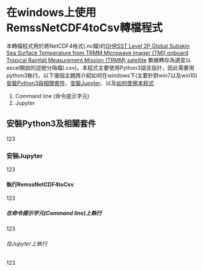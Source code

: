 <h1 id="introduction">在windows上使用RemssNetCDF4toCsv轉檔程式</h1>

本轉檔程式用於將NetCDF4格式(.nc檔)的[GHRSST Level 2P Global Subskin Sea Surface Temperature from TRMM Microwave Imager (TMI) onboard Tropical Rainfall Measurement Mission (TRMM) satellite](https://podaac.jpl.nasa.gov/dataset/TMI-REMSS-L2P-v4) 數據轉存為適宜以excel開啟的逗號分隔檔(.csv)。本程式主要使用Python3語言設計，因此需要用python3執行。以下幾個主題將介紹如何在windows下(主要針對win7以及win10)[安裝Python3與相關套件](#python3)、[安裝Jupyter](#jupyter)、以及[如何使用本程式](#execute)

1. Command line (命令提示字元)
2. Jupyter


<h2 id="python3">安裝Python3及相關套件</h2>

123


<h3 id="jupyter">安裝Jupyter</h3>
123


<h4 id="execute">執行RemssNetCDF4toCsv</h4>

123


<h5 id="cmd">在命令提示字元(Command line)上執行</h5>

123


<h6 id="exejupyter">在Jupyter上執行</h6>

123

